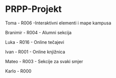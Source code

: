 # PRPP-Projekt

Toma - R006
-Interaktivni elementi i mape kampusa

Branimir - R004 - Alumni sekcija

Luka - R016 - Online tečajevi

Ivan - R001 - Online knjižnica

Mateo - R003 - Sekcije za svaki smjer

Karlo - R000
